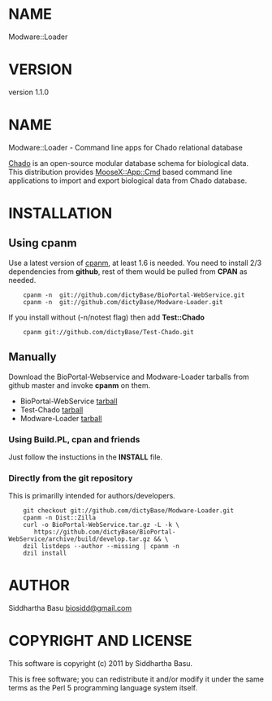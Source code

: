 # NAME

Modware::Loader

# VERSION

version 1.1.0

# NAME

Modware::Loader -  Command line apps for Chado relational database 

[Chado](http://gmod.org/wiki/Introduction\_to\_Chado) is an open-source modular database
schema for biological data. This distribution provides [MooseX::App::Cmd](http://search.cpan.org/perldoc?MooseX::App::Cmd) based command
line applications to import and export biological data from Chado database.

# INSTALLATION

## Using cpanm

Use a latest version of [cpanm](https://metacpan.org/module/cpanm), at least 1.6 is needed.
You need to install 2/3 dependencies from __github__, rest of them would be pulled from __CPAN__ as needed.

        cpanm -n  git://github.com/dictyBase/BioPortal-WebService.git
        cpanm -n  git://github.com/dictyBase/Modware-Loader.git

If you install without (-n/notest flag) then add __Test::Chado__

        cpanm git://github.com/dictyBase/Test-Chado.git

## Manually

Download the BioPortal-Webservice and Modware-Loader tarballs from github master and invoke __cpanm__ on them.

- BioPortal-WebService [tarball](https://github.com/dictyBase/BioPortal-WebService/archive/master.tar.gz)
- Test-Chado [tarball](https://github.com/dictyBase/Test-Chado/archive/master.tar.gz)
- Modware-Loader [tarball](https://github.com/dictyBase/Modware:Loader/archive/master.tar.gz)

### Using Build.PL,  cpan and friends

Just follow the instuctions in the __INSTALL__ file.

### Directly from the git repository

This is primarilly intended for authors/developers.

        git checkout git://github.com/dictyBase/Modware-Loader.git
        cpanm -n Dist::Zilla
        curl -o BioPortal-WebService.tar.gz -L -k \
           https://github.com/dictyBase/BioPortal-WebService/archive/build/develop.tar.gz && \
        dzil listdeps --author --missing | cpanm -n
        dzil install

# AUTHOR

Siddhartha Basu <biosidd@gmail.com>

# COPYRIGHT AND LICENSE

This software is copyright (c) 2011 by Siddhartha Basu.

This is free software; you can redistribute it and/or modify it under
the same terms as the Perl 5 programming language system itself.
